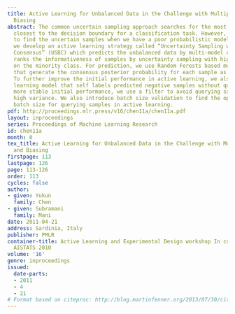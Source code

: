 ```yaml
---
title: Active Learning for Unbalanced Data in the Challenge with Multiple Models and
  Biasing
abstract: The common uncertain sampling approach searches for the most uncertain samples
  closest to the decision boundary for a classification task. However, we might fail
  to find the uncertain samples when we have a poor probabilistic model. In this work,
  we develop an active learning strategy called “Uncertainty Sampling with Biasing
  Consensus” (USBC) which predicts the unbalanced data by multi-model committee and
  ranks the informativeness of samples by uncertainty sampling with higher weight
  on the minority class. For prediction, we use Random Forests based multiple models
  that generate the consensus posterior probability for each sample as part of USBC.
  To further improve the initial performance in active learning, we also use a semi-supervised
  learning model that self labels predicted negative samples without querying. For
  more stable initial performance, we use a filter to avoid querying samples with
  high variance. We also introduce batch size validation to find the optimal initial
  batch size for querying samples in active learning.
pdf: http://proceedings.mlr.press/v16/chen11a/chen11a.pdf
layout: inproceedings
series: Proceedings of Machine Learning Research
id: chen11a
month: 0
tex_title: Active Learning for Unbalanced Data in the Challenge with Multiple Models
  and Biasing
firstpage: 113
lastpage: 126
page: 113-126
order: 113
cycles: false
author:
- given: Yukun
  family: Chen
- given: Subramani
  family: Mani
date: 2011-04-21
address: Sardinia, Italy
publisher: PMLR
container-title: Active Learning and Experimental Design workshop In conjunction with
  AISTATS 2010
volume: '16'
genre: inproceedings
issued:
  date-parts:
  - 2011
  - 4
  - 21
# Format based on citeproc: http://blog.martinfenner.org/2013/07/30/citeproc-yaml-for-bibliographies/
---
```

